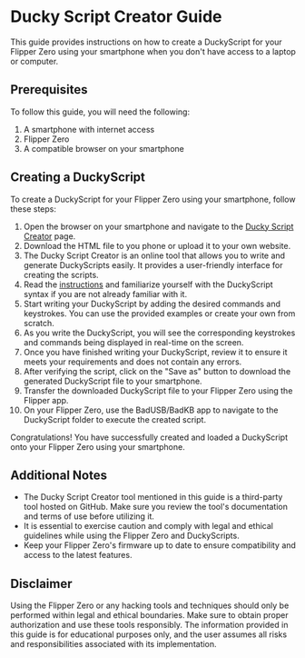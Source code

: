 # Ducky Script Creator Guide

This guide provides instructions on how to create a DuckyScript for your Flipper Zero using your smartphone when you don't have access to a laptop or computer.

## Prerequisites

To follow this guide, you will need the following:

1. A smartphone with internet access
2. Flipper Zero
3. A compatible browser on your smartphone

## Creating a DuckyScript

To create a DuckyScript for your Flipper Zero using your smartphone, follow these steps:

1. Open the browser on your smartphone and navigate to the [Ducky Script Creator](https://github.com/Zarcolio/Duckyscript/blob/main/Ducky%20script%20creator/index.html) page.
2. Download the HTML file to you phone or upload it to your own website.
3. The Ducky Script Creator is an online tool that allows you to write and generate DuckyScripts easily. It provides a user-friendly interface for creating the scripts.
4. Read the [instructions](https://gist.github.com/methanoliver/efebfe8f4008e167417d4ab96e5e3cac) and familiarize yourself with the DuckyScript syntax if you are not already familiar with it.
5. Start writing your DuckyScript by adding the desired commands and keystrokes. You can use the provided examples or create your own from scratch.
6. As you write the DuckyScript, you will see the corresponding keystrokes and commands being displayed in real-time on the screen.
7. Once you have finished writing your DuckyScript, review it to ensure it meets your requirements and does not contain any errors.
8. After verifying the script, click on the "Save as" button to download the generated DuckyScript file to your smartphone.
9. Transfer the downloaded DuckyScript file to your Flipper Zero using the Flipper app.
10. On your Flipper Zero, use the BadUSB/BadKB app to navigate to the DuckyScript folder to execute the created script.

Congratulations! You have successfully created and loaded a DuckyScript onto your Flipper Zero using your smartphone.

## Additional Notes

- The Ducky Script Creator tool mentioned in this guide is a third-party tool hosted on GitHub. Make sure you review the tool's documentation and terms of use before utilizing it.
- It is essential to exercise caution and comply with legal and ethical guidelines while using the Flipper Zero and DuckyScripts.
- Keep your Flipper Zero's firmware up to date to ensure compatibility and access to the latest features.

## Disclaimer

Using the Flipper Zero or any hacking tools and techniques should only be performed within legal and ethical boundaries. Make sure to obtain proper authorization and use these tools responsibly. The information provided in this guide is for educational purposes only, and the user assumes all risks and responsibilities associated with its implementation.
